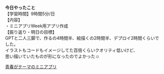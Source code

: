 **今日やったこと**<br>
【学習時間】9時間5分/日<br>
【内容】<br>
・ミニアプリWeek用アプリ作成<br>
【振り返り・明日の目標】<br>
GPTと二人三脚で、作るの4時間半、絵描くの2時間半、デプロイ2時間くらいでした。<br>
イラストもコードもイメージしてた百倍くらいクオリティ低いけど、<br>
思い描いていたものが形になったのでよかった☺️<br>

[青春がテーマのミニアプリ](https://github.com/satou-haruka-37/kiminokoibito)